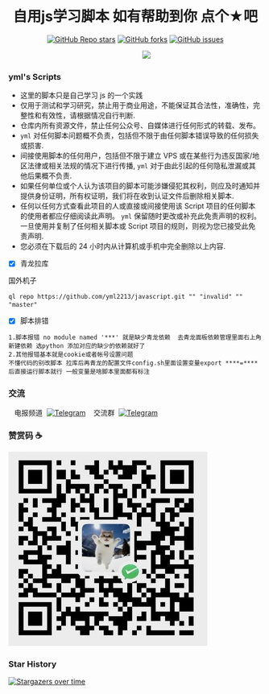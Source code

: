 <div align="center">
<h1 align="center">自用js学习脚本 如有帮助到你 点个★吧</h1>

<a href="https://github.com/yml2213/javascript/stargazers"><img alt="GitHub Repo stars" src="https://img.shields.io/github/stars/yml2213/javascript?color=yellow&logo=riseup&logoColor=yellow&style=flat-square"></a>
<a href="https://github.com/yml2213/javascript/network/members"><img alt="GitHub forks" src="https://img.shields.io/github/forks/yml2213/javascript?color=orange&style=flat-square"></a>
<a href="https://github.com/yml2213/javascript/issues"><img alt="GitHub issues" src="https://img.shields.io/github/issues/yml2213/javascript?color=red&style=flat-square"></a>

</div>
                                           
&emsp;&emsp;&emsp;&emsp;&emsp;&emsp;&emsp;&emsp;&emsp;&emsp;&emsp;&emsp;&emsp;&emsp;&emsp;&emsp;&emsp;&emsp;&emsp;![](http://profile-counter.glitch.me/yml2213/count.svg)

### yml's Scripts

- 这里的脚本只是自己学习 js 的一个实践
- 仅用于测试和学习研究，禁止用于商业用途，不能保证其合法性，准确性，完整性和有效性，请根据情况自行判断.
- 仓库内所有资源文件，禁止任何公众号、自媒体进行任何形式的转载、发布。
- `yml` 对任何脚本问题概不负责，包括但不限于由任何脚本错误导致的任何损失或损害.
- 间接使用脚本的任何用户，包括但不限于建立 VPS 或在某些行为违反国家/地区法律或相关法规的情况下进行传播, `yml` 对于由此引起的任何隐私泄漏或其他后果概不负责.
- 如果任何单位或个人认为该项目的脚本可能涉嫌侵犯其权利，则应及时通知并提供身份证明，所有权证明，我们将在收到认证文件后删除相关脚本.
- 任何以任何方式查看此项目的人或直接或间接使用该 Script 项目的任何脚本的使用者都应仔细阅读此声明。 `yml` 保留随时更改或补充此免责声明的权利。一旦使用并复制了任何相关脚本或 Script 项目的规则，则视为您已接受此免责声明.
- 您必须在下载后的 24 小时内从计算机或手机中完全删除以上内容.

* [x] 青龙拉库

国外机子

```
ql repo https://github.com/yml2213/javascript.git "" "invalid" "" "master"
```

- [x] 脚本排错

```
1.脚本报错 no module named '***' 就是缺少青龙依赖  去青龙面板依赖管理里面右上角新建依赖 选python 添加对应的缺少的依赖就好了
2.其他报错基本就是cookie或者帐号设置问题
不懂代码的别改脚本 拉库后再青龙的配置文件config.sh里面设置变量export ****=**** 后直接运行脚本就行 一般变量是啥脚本里面都有标注
```

### 交流

</a>&nbsp;&nbsp;&nbsp;电报频道&nbsp;&nbsp;<a href="https://t.me/yml2213_tg"><img alt="Telegram" src="https://img.shields.io/badge/chat-telegram-blue.svg?logo=telegram&style=flat-square"/></a>
&nbsp;&nbsp;&nbsp;交流群&nbsp;&nbsp;[![Telegram](https://img.shields.io/static/v1?label=Telegram&message=Chat&color=0088cc)](https://t.me/yml2213_club)

### 赞赏码 ☕️

![wechat](https://raw.githubusercontent.com/yml2213/user_img/master/wechat.jpg)

### Star History

[![Stargazers over time](https://starchart.cc/yml2213/javascript.svg)](https://starchart.cc/yml2213/javascript)
